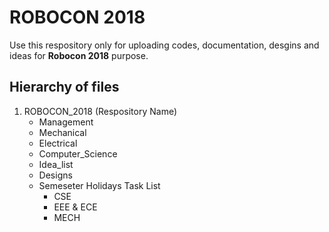 # ROBOCON 2018

Use this respository only for uploading codes, documentation, desgins and ideas for **Robocon 2018** purpose. 

## Hierarchy of files

1. ROBOCON_2018 (Respository Name)
   * Management 
   * Mechanical
   * Electrical
   * Computer_Science
   * Idea_list 
   * Designs
   * Semeseter Holidays Task List
       - CSE 
       - EEE & ECE
       - MECH
   
